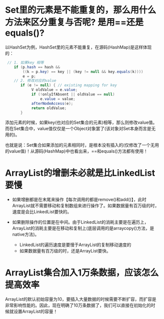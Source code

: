 # Set里的元素是不能重复的，那么用什么方法来区分重复与否呢? 是用==还是equals()?
以HashSet为例，HashSet里的元素不能重复，在源码(HashMap)是这样体现的：
```java
 // 1. 如果key 相等  
    if (p.hash == hash &&
        ((k = p.key) == key || (key != null && key.equals(k))))
        e = p;
    // 2. 修改对应的value
       if (e != null) { // existing mapping for key
            V oldValue = e.value;
            if (!onlyIfAbsent || oldValue == null)
                e.value = value;
            afterNodeAccess(e);
            return oldValue;
       }
```
添加元素的时候，如果key(也对应的Set集合的元素)相等，那么则修改value值。而在Set集合中，value值仅仅是一个Object对象罢了(该对象对Set本身而言是无用的)。

也就是说：Set集合如果添加的元素相同时，是根本没有插入的(仅修改了一个无用的value值)！从源码(HashMap)中也看出来，==和equals()方法都有使用！

# ArrayList的增删未必就是比LinkedList要慢
- 如果增删都是在末尾来操作【每次调用的都是remove()和add()】，此时ArrayList就不需要移动和复制数组来进行操作了。如果数据量有百万级的时，速度是会比LinkedList要快的。

- 如果删除操作的位置是在中间。由于LinkedList的消耗主要是在遍历上，ArrayList的消耗主要是在移动和复制上(底层调用的是arraycopy()方法，是native方法)。

    - LinkedList的遍历速度是要慢于ArrayList的复制移动速度的
    - 如果数据量有百万级的时，还是ArrayList要快。

# ArrayList集合加入1万条数据，应该怎么提高效率
ArrayList的默认初始容量为10，要插入大量数据的时候需要不断扩容，而扩容是非常影响性能的。因此，现在明确了10万条数据了，我们可以直接在初始化的时候就设置ArrayList的容量！